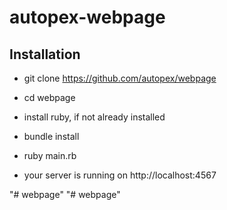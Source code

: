 # autopex-webpage

## Installation

* git clone   https://github.com/autopex/webpage
* cd webpage
* install ruby, if not already installed
* bundle install
* ruby main.rb

* your server is running on http://localhost:4567


"# webpage" 
"# webpage" 
